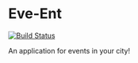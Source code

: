 # Eve-Ent

[![Build Status](https://app.bitrise.io/app/0e7add2af5e73b30/status.svg?token=uBqILf6pvmG6y3PPPynpaw)](https://app.bitrise.io/app/0e7add2af5e73b30)

An application for events in your city!
